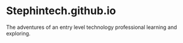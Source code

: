 # Stephintech.github.io
The adventures of an entry level technology professional learning and exploring.
